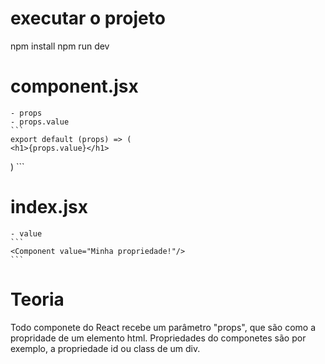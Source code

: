 # executar o projeto
npm install
npm run dev


# component.jsx
    - props
    - props.value
    ```
    export default (props) => (
    <h1>{props.value}</h1>
)
    ```

# index.jsx
    - value
    ```
    <Component value="Minha propriedade!"/>
    ```

# Teoria
Todo componete do React recebe um parâmetro "props", que
são como a propridade de um elemento html.
Propriedades do componetes são por exemplo, a propriedade id ou class de um div.




